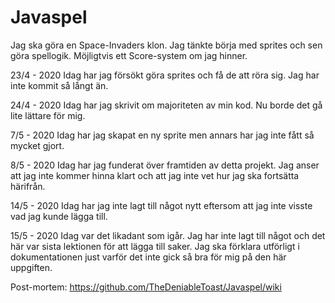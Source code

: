 ﻿# Javaspel

Jag ska göra en Space-Invaders klon. Jag tänkte börja med sprites och sen göra spellogik. Möjligtvis ett Score-system om jag hinner.

23/4 - 2020
Idag har jag försökt göra sprites och få de att röra sig. Jag har inte kommit så långt än.

24/4 - 2020
Idag har jag skrivit om majoriteten av min kod. Nu borde det gå lite lättare för mig.

7/5 - 2020
Idag har jag skapat en ny sprite men annars har jag inte fått så mycket gjort.

8/5 - 2020
Idag har jag funderat över framtiden av detta projekt. Jag anser att jag inte kommer hinna klart och att jag inte vet hur jag ska fortsätta härifrån.

14/5 - 2020
Idag har jag inte lagt till något nytt eftersom att jag inte visste vad jag kunde lägga till. 

15/5 - 2020
Idag var det likadant som igår. Jag har inte lagt till något och det här var sista lektionen för att lägga till saker. Jag ska förklara utförligt i dokumentationen just varför det inte gick så bra för mig på den här uppgiften.

Post-mortem: https://github.com/TheDeniableToast/Javaspel/wiki
